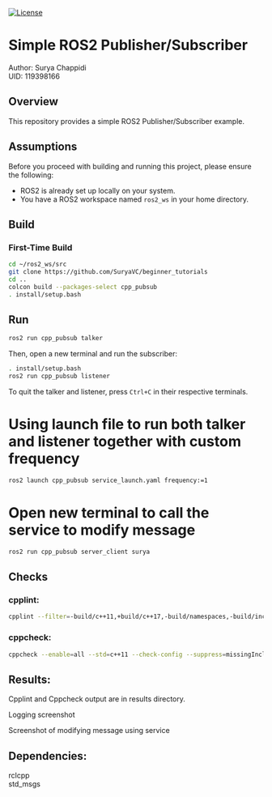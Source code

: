 [![License](https://img.shields.io/badge/License-Apache%202.0-blue.svg)](https://opensource.org/licenses/Apache-2.0)

# Simple ROS2 Publisher/Subscriber

Author: Surya Chappidi <br>
UID: 119398166

## Overview
This repository provides a simple ROS2 Publisher/Subscriber example.

## Assumptions
Before you proceed with building and running this project, please ensure the following:

- ROS2 is already set up locally on your system.
- You have a ROS2 workspace named `ros2_ws` in your home directory.

## Build
### First-Time Build

```bash
cd ~/ros2_ws/src
git clone https://github.com/SuryaVC/beginner_tutorials
cd ..
colcon build --packages-select cpp_pubsub
. install/setup.bash
```
## Run

```bash
ros2 run cpp_pubsub talker
```
Then, open a new terminal and run the subscriber:
```bash
. install/setup.bash
ros2 run cpp_pubsub listener
```

To quit the talker and listener, press `Ctrl+C` in their respective terminals.

# Using launch file to run both talker and listener together with custom frequency
```bash
ros2 launch cpp_pubsub service_launch.yaml frequency:=1
```
# Open new terminal to call the service to modify message
```bash
ros2 run cpp_pubsub server_client surya
```


## Checks
### cpplint:

```bash
cpplint --filter=-build/c++11,+build/c++17,-build/namespaces,-build/include_order $( find . -name *.cpp | grep -vE -e "^./build/" -e "^./vendor/" )
```

### cppcheck:
```bash
cppcheck --enable=all --std=c++11 --check-config --suppress=missingIncludeSystem $( find . -name *.cpp | grep -vE -e "^./build/" -e "^./vendor/" )
```

## Results:
Cpplint and Cppcheck output are in results directory.

Logging screenshot


Screenshot of modifying message using service


## Dependencies:
rclcpp <br>
std_msgs
